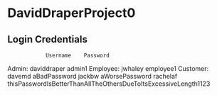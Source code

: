 # DavidDraperProject0
Login Credentials
-----------------
                Username    Password
Admin:          daviddraper admin1
Employee:       jwhaley     employee1
Customer:       davemd      aBadPassword
                jackbw      aWorsePassword
                rachelaf    thisPasswordIsBetterThanAllTheOthersDueToItsExcessiveLength1123
